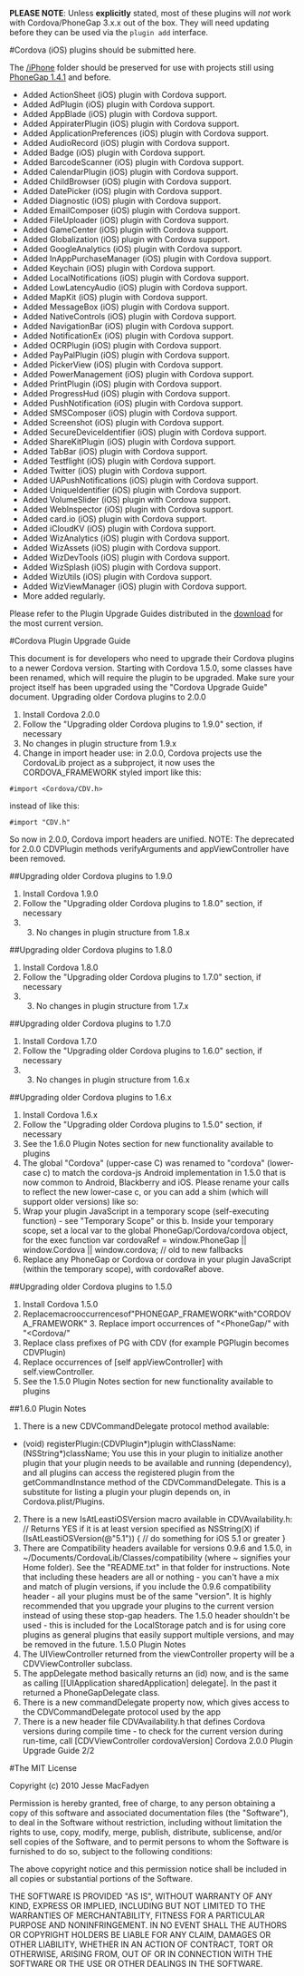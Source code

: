 **PLEASE NOTE**: Unless **explicitly** stated, most of these plugins will *not* work with Cordova/PhoneGap 3.x.x out of the box. They will need updating before they can be used via the `plugin add` interface.


#Cordova (iOS) plugins should be submitted here.


The [/iPhone](https://github.com/phonegap/phonegap-plugins/tree/master/iPhone) folder should be preserved for use with projects still using [PhoneGap 1.4.1](https://github.com/phonegap/phonegap/tags) and before.

* Added  ActionSheet (iOS) plugin with Cordova support.
* Added  AdPlugin (iOS) plugin with Cordova support.
* Added  AppBlade (iOS) plugin with Cordova support.
* Added  AppiraterPlugin (iOS) plugin with Cordova support.
* Added  ApplicationPreferences (iOS) plugin with Cordova support.
* Added  AudioRecord (iOS) plugin with Cordova support.
* Added  Badge (iOS) plugin with Cordova support.
* Added  BarcodeScanner (iOS) plugin with Cordova support.
* Added  CalendarPlugin (iOS) plugin with Cordova support.
* Added  ChildBrowser (iOS) plugin with Cordova support.
* Added  DatePicker (iOS) plugin with Cordova support.
* Added  Diagnostic (iOS) plugin with Cordova support.
* Added  EmailComposer (iOS) plugin with Cordova support.
* Added  FileUploader (iOS) plugin with Cordova support.
* Added  GameCenter (iOS) plugin with Cordova support.
* Added  Globalization (iOS) plugin with Cordova support.
* Added  GoogleAnalytics (iOS) plugin with Cordova support.
* Added  InAppPurchaseManager (iOS) plugin with Cordova support.
* Added  Keychain (iOS) plugin with Cordova support.
* Added  LocalNotifications (iOS) plugin with Cordova support.
* Added  LowLatencyAudio (iOS) plugin with Cordova support.
* Added  MapKit (iOS) plugin with Cordova support.
* Added  MessageBox (iOS) plugin with Cordova support.
* Added  NativeControls (iOS) plugin with Cordova support.
* Added  NavigationBar (iOS) plugin with Cordova support.
* Added  NotificationEx (iOS) plugin with Cordova support.
* Added  OCRPlugin (iOS) plugin with Cordova support.
* Added  PayPalPlugin (iOS) plugin with Cordova support.
* Added  PickerView (iOS) plugin with Cordova support.
* Added  PowerManagement (iOS) plugin with Cordova support.
* Added  PrintPlugin (iOS) plugin with Cordova support.
* Added  ProgressHud (iOS) plugin with Cordova support.
* Added  PushNotification (iOS) plugin with Cordova support.
* Added  SMSComposer (iOS) plugin with Cordova support.
* Added  Screenshot (iOS) plugin with Cordova support.
* Added  SecureDeviceIdentifier (iOS) plugin with Cordova support.
* Added  ShareKitPlugin (iOS) plugin with Cordova support.
* Added  TabBar (iOS) plugin with Cordova support.
* Added  Testflight (iOS) plugin with Cordova support.
* Added  Twitter (iOS) plugin with Cordova support.
* Added  UAPushNotifications (iOS) plugin with Cordova support.
* Added  UniqueIdentifier (iOS) plugin with Cordova support.
* Added  VolumeSlider (iOS) plugin with Cordova support.
* Added  WebInspector (iOS) plugin with Cordova support.
* Added  card.io (iOS) plugin with Cordova support.
* Added  iCloudKV (iOS) plugin with Cordova support.
* Added  WizAnalytics (iOS) plugin with Cordova support.
* Added  WizAssets (iOS) plugin with Cordova support.
* Added  WizDevTools (iOS) plugin with Cordova support.
* Added  WizSplash (iOS) plugin with Cordova support.
* Added  WizUtils (iOS) plugin with Cordova support.
* Added  WizViewManager (iOS) plugin with Cordova support.
* More added regularly.

Please refer to the Plugin Upgrade Guides distributed in the [download](http://phonegap.com/download/) for the most current version.


#Cordova Plugin Upgrade Guide

This document is for developers who need to upgrade their Cordova plugins to a newer Cordova version. Starting with Cordova 1.5.0, some classes have been renamed, which will require the plugin to be upgraded. Make sure your project itself has been upgraded using the "Cordova Upgrade Guide" document.
Upgrading older Cordova plugins to 2.0.0

1. Install Cordova 2.0.0
2. Follow the "Upgrading older Cordova plugins to 1.9.0" section, if necessary
3. No changes in plugin structure from 1.9.x
4. Change in import header use: in 2.0.0, Cordova projects use the CordovaLib project as a subproject, it now uses the CORDOVA_FRAMEWORK styled import like this:<br>
        
<code>#import  <Cordova/CDV.h></code>

instead of like this:<br>

<code>#import "CDV.h"</code>


So now in 2.0.0, Cordova import headers are unified.
NOTE: The deprecated for 2.0.0 CDVPlugin methods verifyArguments and appViewController have been removed.


##Upgrading older Cordova plugins to 1.9.0
1. Install Cordova 1.9.0
2. Follow the "Upgrading older Cordova plugins to 1.8.0" section, if necessary 
3. 3. No changes in plugin structure from 1.8.x

##Upgrading older Cordova plugins to 1.8.0
1. Install Cordova 1.8.0
2. Follow the "Upgrading older Cordova plugins to 1.7.0" section, if necessary 
3. 3. No changes in plugin structure from 1.7.x

##Upgrading older Cordova plugins to 1.7.0
1. Install Cordova 1.7.0
2. Follow the "Upgrading older Cordova plugins to 1.6.0" section, if necessary 
3. 3. No changes in plugin structure from 1.6.x

##Upgrading older Cordova plugins to 1.6.x
1. Install Cordova 1.6.x
2. Follow the "Upgrading older Cordova plugins to 1.5.0" section, if necessary
3. See the 1.6.0 Plugin Notes section for new functionality available to plugins
4. The global "Cordova" (upper-case C) was renamed to "cordova" (lower-case c) to match the cordova-js Android implementation in 1.5.0 that is now common to Android, Blackberry and iOS. Please rename your calls to reflect the new lower-case c, or you can add a shim (which will support older versions) like so:
5. Wrap your plugin JavaScript in a temporary scope (self-executing function) - see "Temporary Scope" or this b. Inside your temporary scope, set a local var to the global PhoneGap/Cordova/cordova object, for the exec
function
var cordovaRef = window.PhoneGap || window.Cordova || window.cordova; // old to new fallbacks
6. Replace any PhoneGap or Cordova or cordova in your plugin JavaScript (within the temporary scope), with cordovaRef above.


##Upgrading older Cordova plugins to 1.5.0
1. Install Cordova 1.5.0
2. Replacemacrooccurrencesof"PHONEGAP_FRAMEWORK"with"CORDOVA_FRAMEWORK" 3. Replace import occurrences of "<PhoneGap/" with "<Cordova/"
4. Replace class prefixes of PG with CDV (for example PGPlugin becomes CDVPlugin)
5. Replace occurrences of [self appViewController] with self.viewController.
6. See the 1.5.0 Plugin Notes section for new functionality available to plugins

##1.6.0 Plugin Notes
1. There is a new CDVCommandDelegate protocol method available:
- (void) registerPlugin:(CDVPlugin*)plugin withClassName:(NSString*)className;
You use this in your plugin to initialize another plugin that your plugin needs to be available and running (dependency), and all plugins can access the registered plugin from the getCommandInstance method of the CDVCommandDelegate. This is a substitute for listing a plugin your plugin depends on, in Cordova.plist/Plugins.
2. There is a new IsAtLeastiOSVersion macro available in CDVAvailability.h:
// Returns YES if it is at least version specified as NSString(X) if (IsAtLeastiOSVersion(@"5.1")) {
// do something for iOS 5.1 or greater }
3. There are Compatibility headers available for versions 0.9.6 and 1.5.0, in ~/Documents/CordovaLib/Classes/compatibility (where ~ signifies your Home folder). See the "README.txt" in that folder for instructions.
Note that including these headers are all or nothing - you can't have a mix and match of plugin versions, if you include the 0.9.6 compatibility header - all your plugins must be of the same "version". It is highly recommended that you upgrade your plugins to the current version instead of using these stop-gap headers.
The 1.5.0 header shouldn't be used - this is included for the LocalStorage patch and is for using core plugins as general plugins that easily support multiple versions, and may be removed in the future.
1.5.0 Plugin Notes
1. The UIViewController returned from the viewController property will be a CDVViewController subclass.
2. The appDelegate method basically returns an (id) now, and is the same as calling [[UIApplication
sharedApplication] delegate]. In the past it returned a PhoneGapDelegate class.
3. There is a new commandDelegate property now, which gives access to the CDVCommandDelegate protocol
used by the app
4. There is a new header file CDVAvailability.h that defines Cordova versions during compile time - to check for
the current version during run-time, call [CDVViewController cordovaVersion]
Cordova 2.0.0 Plugin Upgrade Guide 2/2



#The MIT License

Copyright (c) 2010 Jesse MacFadyen

Permission is hereby granted, free of charge, to any person obtaining a copy of this software and associated documentation files (the "Software"), to deal in the Software without restriction, including without limitation the rights to use, copy, modify, merge, publish, distribute, sublicense, and/or sell copies of the Software, and to permit persons to whom the Software is furnished to do so, subject to the following conditions:

The above copyright notice and this permission notice shall be included in all copies or substantial portions of the Software.

THE SOFTWARE IS PROVIDED "AS IS", WITHOUT WARRANTY OF ANY KIND, EXPRESS OR IMPLIED, INCLUDING BUT NOT LIMITED TO THE WARRANTIES OF MERCHANTABILITY, FITNESS FOR A PARTICULAR PURPOSE AND NONINFRINGEMENT. IN NO EVENT SHALL THE AUTHORS OR COPYRIGHT HOLDERS BE LIABLE FOR ANY CLAIM, DAMAGES OR OTHER LIABILITY, WHETHER IN AN ACTION OF CONTRACT, TORT OR OTHERWISE, ARISING FROM, OUT OF OR IN CONNECTION WITH THE SOFTWARE OR THE USE OR OTHER DEALINGS IN THE SOFTWARE.
